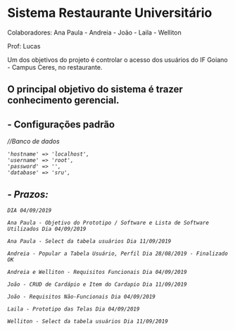 # Sistema Restaurante Universitário

Colaboradores:
Ana Paula - Andreia - João - Laila - Welliton

Prof: Lucas

Um dos objetivos do projeto é controlar o acesso dos usuários do IF Goiano - Campus Ceres, no restaurante.

## O principal objetivo do sistema é trazer conhecimento gerencial.

## - Configurações padrão

<i>//Banco de dados<i>
```
'hostname' => 'localhost',
'username' => 'root',
'password' => '',
'database' => 'sru',
```

## - Prazos: 
```
DIA 04/09/2019

Ana Paula - Objetivo do Prototipo / Software e Lista de Software Utilizados Dia 04/09/2019

Ana Paula - Select da tabela usuários Dia 11/09/2019

Andreia - Popular a Tabela Usuário, Perfil Dia 28/08/2019 - Finalizado OK

Andreia e Welliton - Requisitos Funcionais Dia 04/09/2019

João - CRUD de Cardápio e Item do Cardapio Dia 11/09/2019

João - Requisitos Não-Funcionais Dia 04/09/2019

Laila - Prototipo das Telas Dia 04/09/2019

Welliton - Select da tabela usuários Dia 11/09/2019 
```

